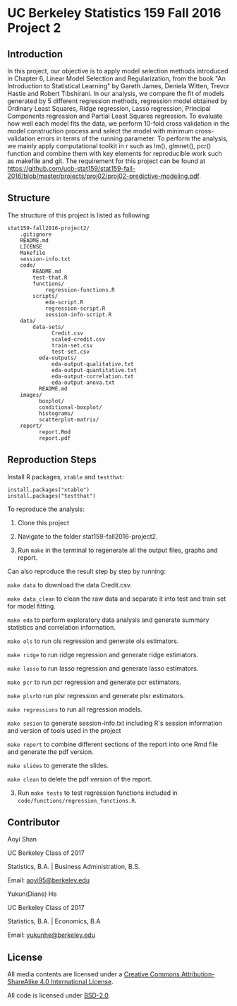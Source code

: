 # UC Berkeley Statistics 159 Fall 2016 Project 2

## Introduction

In this project, our objective is to apply model selection methods introduced in Chapter 6, Linear Model Selection and Regularization, from the book "An Introduction to Statistical Learning" by Gareth James, Deniela Witten, Trevor Hastie and Robert Tibshirani. In our analysis, we compare the fit of models generated by 5 different regression methods, regression model obtained by Ordinary Least Squares, Ridge regression, Lasso regression, Principal Components regression and Partial Least Squares regression. To evaluate how well each model fits the data, we perform 10-fold cross validation in the model construction process and select the model with minimum cross-validation errors in terms of the running parameter. To perform the analysis, we mainly apply computational toolkit in r such as lm(), glmnet(), pcr() function and combine them with key elements for reproducible work such as makefile and git. The requirement for this project can be found at https://github.com/ucb-stat159/stat159-fall-2016/blob/master/projects/proj02/proj02-predictive-modeling.pdf. 

## Structure

The structure of this project is listed as following:

```
stat159-fall2016-project2/
    .gitignore
    README.md
    LICENSE
    Makefile
    session-info.txt
    code/
        README.md
        test-that.R
        functions/
            regression-functions.R
        scripts/
            eda-script.R
            regression-script.R
            session-info-script.R
    data/
        data-sets/
	          Credit.csv
	          scaled-credit.csv
	          train-set.csv
	          test-set.csv
	      eda-outputs/
	          eda-output-qualitative.txt
	          eda-output-quantitative.txt
	          eda-output-correlation.txt
	          eda-output-anova.txt
	      README.md
    images/
	      boxplot/
	      conditional-boxplot/
	      histograms/
	      scatterplot-matrix/
    report/
    	  report.Rmd
    	  report.pdf
```

## Reproduction Steps

Install R packages, `xtable` and `testthat`:

```
install.packages("xtable")
install.packages("testthat")
````

To reproduce the analysis:

1. Clone this project

2. Navigate to the folder stat159-fall2016-project2.

3. Run `make` in the terminal to regenerate all the output files, graphs and report. 

  Can also reproduce the result step by step by running:
 
  `make data` to download the data Credit.csv. 
  
  `make data_clean` to clean the raw data and separate it into test and train set for model fitting.
  
  `make eda` to perform exploratory data analysis and generate summary statistics and correlation information.
 
  `make ols` to run ols regression and generate ols estimators.
  
  `make ridge` to run ridge regression and generate ridge estimators.
  
  `make lasso` to run lasso regression and generate lasso estimators.
  
  `make pcr` to run pcr regression and generate pcr estimators.
  
  `make plsr`to run plsr regression and generate plsr estimators.
 
  `make regressions` to run all regression models.
  
  `make sesion` to generate session-info.txt including R's session information and version of tools used in the project
  
  `make report` to combine different sections of the report into one Rmd file and generate the pdf version.
  
  `make slides` to generate the slides.
  
  `make clean` to delete the pdf version of the report. 

3. Run `make tests` to test regression functions included in `code/functions/regression_functions.R`.

## Contributor

Aoyi Shan

UC Berkeley Class of 2017

Statistics, B.A. | Business Administration, B.S.

Email: aoyi95@berkeley.edu

Yukun(Diane) He

UC Berkeley Class of 2017

Statistics, B.A. | Economics, B.A

Email: yukunhe@berkeley.edu

## License

All media contents are licensed under a [Creative Commons Attribution-ShareAlike 4.0 International License](http://creativecommons.org/licenses/by-sa/4.0/).

All code is licensed under [BSD-2.0](https://opensource.org/licenses/BSD-2-Clause).